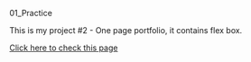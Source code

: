 01_Practice

This is my project #2 - One page portfolio, it contains flex box.

[Click here to check this page](https://mihau1987.github.io/FrontEndPracticeRoom/01_Practice)